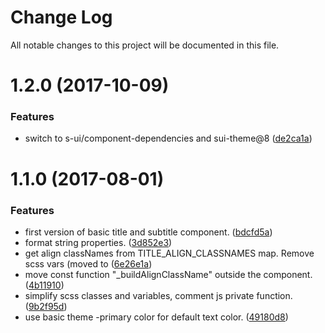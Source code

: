 # Change Log

All notable changes to this project will be documented in this file.

<a name="1.2.0"></a>
# 1.2.0 (2017-10-09)


### Features

* switch to s-ui/component-dependencies and sui-theme@8 ([de2ca1a](https://github.com/SUI-Components/sui-components/commit/de2ca1a))



<a name="1.1.0"></a>
# 1.1.0 (2017-08-01)


### Features

* first version of basic title and subtitle component. ([bdcfd5a](https://github.com/SUI-Components/sui-components/commit/bdcfd5a))
* format string properties. ([3d852e3](https://github.com/SUI-Components/sui-components/commit/3d852e3))
* get align classNames from TITLE_ALIGN_CLASSNAMES map. Remove scss vars (moved to ([6e26e1a](https://github.com/SUI-Components/sui-components/commit/6e26e1a))
* move const function "_buildAlignClassName" outside the component. ([4b11910](https://github.com/SUI-Components/sui-components/commit/4b11910))
* simplify scss classes and variables, comment js private function. ([9b2f95d](https://github.com/SUI-Components/sui-components/commit/9b2f95d))
* use basic theme -primary color for default text color. ([49180d8](https://github.com/SUI-Components/sui-components/commit/49180d8))



